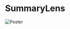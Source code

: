 # SummaryLens
![Poster](https://github.com/DerKarim06/SummaryLens/blob/master/Poster_SummaryLens.png?raw=true)
